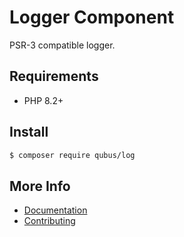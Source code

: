# Logger Component

PSR-3 compatible logger.

## Requirements

* PHP 8.2+

## Install

```bash
$ composer require qubus/log
```

## More Info
- [Documentation](https://docs.qubusphp.com/logger/)
- [Contributing](https://docs.qubusphp.com/contributing/)